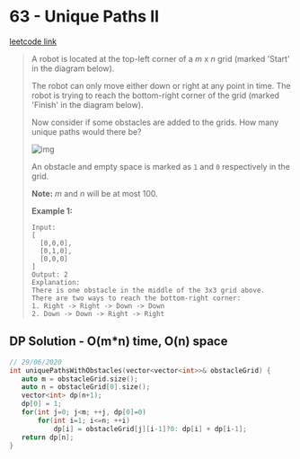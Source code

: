 # 63 - Unique Paths II

[leetcode link](https://leetcode.com/problems/unique-paths-ii/)

> A robot is located at the top-left corner of a *m* x *n* grid (marked 'Start' in the diagram below).
>
> The robot can only move either down or right at any point in time.  The robot is trying to reach the bottom-right corner of the grid (marked 'Finish' in the diagram below).
>
> Now consider if some obstacles are added to the grids. How many unique paths would there be?
>
> ![img](https://assets.leetcode.com/uploads/2018/10/22/robot_maze.png)
>
> An obstacle and empty space is marked as `1` and `0` respectively in the grid.
>
> **Note:** *m* and *n* will be at most 100.
>
> **Example 1:**
>
> ```
> Input:
> [
>   [0,0,0],
>   [0,1,0],
>   [0,0,0]
> ]
> Output: 2
> Explanation:
> There is one obstacle in the middle of the 3x3 grid above.
> There are two ways to reach the bottom-right corner:
> 1. Right -> Right -> Down -> Down
> 2. Down -> Down -> Right -> Right
> ```

## DP Solution - O(m*n) time, O(n) space

```cpp
// 29/06/2020
int uniquePathsWithObstacles(vector<vector<int>>& obstacleGrid) {
   auto m = obstacleGrid.size();
   auto n = obstacleGrid[0].size();
   vector<int> dp(n+1);
   dp[0] = 1;
   for(int j=0; j<m; ++j, dp[0]=0)
       for(int i=1; i<=n; ++i)
           dp[i] = obstacleGrid[j][i-1]?0: dp[i] + dp[i-1];
   return dp[n];
}
```
